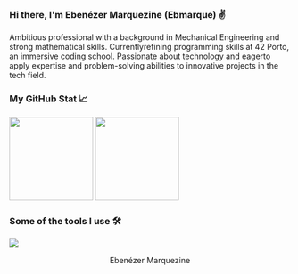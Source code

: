 <!-- Introduction -->

### Hi there, I'm Ebenézer Marquezine (Ebmarque) ✌
Ambitious professional with a background in Mechanical Engineering and strong mathematical skills. Currentlyrefining programming skills at 42 Porto, an immersive coding school. Passionate about technology and eagerto apply expertise and problem-solving abilities to innovative projects in the tech field.


<!-- Social Media Badges -->

<!-- Stats and Tools -->
### My GitHub Stat 📈
<p >
  <img height="150em" src="https://github-readme-stats.vercel.app/api?username=ebmarque&show_icons=true&theme=transparent&include_all_commits=true&count_private=true"/>
  <img height="150em" src="https://github-readme-stats.vercel.app/api/top-langs/?username=ebmarque&layout=compact&langs_count=10&theme=transparent"/>
</p>

### Some of the tools I use 🛠️
<p align="left">
  <a href="https://skillicons.dev">
    <img src="https://skillicons.dev/icons?i=git,linux,windows,c,cpp,vim,vscode,bash,github" />
  </a>
</p>

<!-- Footer -->
<p align="center">
 Ebenézer Marquezine
</p>
